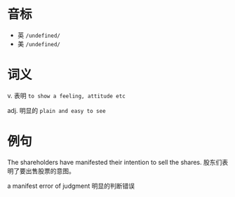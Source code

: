 # 音标

- 英 `/undefined/`
- 美 `/undefined/`

# 词义

v. 表明
`to show a feeling, attitude etc`

adj. 明显的
`plain and easy to see`

# 例句

The shareholders have manifested their intention to sell the shares.
股东们表明了要出售股票的意图。

a manifest error of judgment
明显的判断错误


